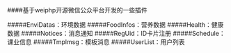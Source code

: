 ####基于weiphp开源微信公众平台开发的一些插件

#####EnviDatas：环境数据
#####FoodInfos：营养数据
#####Health：健康数据
#####Notices：消息通知
#####RegUid：ID卡片注册
#####Schedule：课业信息
#####Tmplmsg：模板消息
#####UserList：用户列表
